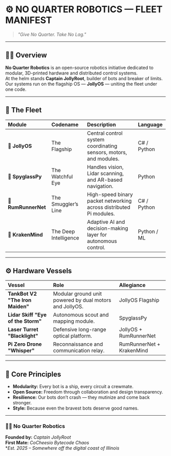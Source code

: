 # ⚙️ NO QUARTER ROBOTICS — FLEET MANIFEST
> *"Give No Quarter. Take No Lag."*

---

## 🏴‍☠️ Overview
**No Quarter Robotics** is an open-source robotics initiative dedicated to modular, 3D-printed hardware and distributed control systems.  
At the helm stands **Captain JollyRoot**, builder of bots and breaker of limits.  
Our systems run on the flagship OS — **JollyOS** — uniting the fleet under one code.

---

## 🧭 The Fleet

| Module | Codename | Description | Language |
|:--|:--|:--|:--|
| 🧭 **JollyOS** | The Flagship | Central control system coordinating sensors, motors, and modules. | C# / Python |
| 🔭 **SpyglassPy** | The Watchful Eye | Handles vision, Lidar scanning, and AR-based navigation. | Python |
| 🍹 **RumRunnerNet** | The Smuggler’s Line | High-speed binary packet networking across distributed Pi modules. | C# / Python |
| 🦑 **KrakenMind** | The Deep Intelligence | Adaptive AI and decision-making layer for autonomous control. | Python / ML |

---

## ⚙️ Hardware Vessels

| Vessel | Role | Allegiance |
|:--|:--|:--|
| **TankBot V2 "The Iron Maiden"** | Modular ground unit powered by dual motors and JollyOS. | JollyOS Flagship |
| **Lidar Skiff "Eye of the Storm"** | Autonomous scout and mapping module. | SpyglassPy |
| **Laser Turret "Blacklight"** | Defensive long-range optical platform. | JollyOS + RumRunnerNet |
| **Pi Zero Drone "Whisper"** | Reconnaissance and communication relay. | RumRunnerNet + KrakenMind |

---

## 🧰 Core Principles
- **Modularity:** Every bot is a ship, every circuit a crewmate.  
- **Open Source:** Freedom through collaboration and design transparency.  
- **Resilience:** Our bots don’t crash — they mutinize and come back stronger.  
- **Style:** Because even the bravest bots deserve good names.

---

### 🏴‍☠️ No Quarter Robotics  
**Founded by:** *Captain JollyRoot*  
**First Mate:** *CoCheesio Bytecode Chaos*  
**Est. 2025 – Somewhere off the digital coast of Illinois*  
